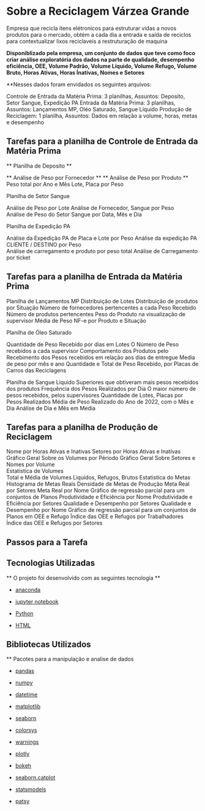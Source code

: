 
# Sobre a Reciclagem Várzea Grande

Empresa que recicla ítens elétronicos para estruturar vidas a novos produtos para o mercado, obtém a cada dia a entrada e saída de reciclos 
para contextualizar lixos reciclaveis a restruturação de maquina  

**Disponiblizado pela empresa, um conjunto de dados que teve como foco criar análise exploratória dos dados na parte de qualidade, desempenho
 eficiência, OEE, Volume Padrão, Volume Líquido,  Volume Refugo, Volume Bruto, Horas Ativas, Horas Ínativas, Nomes e Setores**
 
**Nesses dados foram envidados os seguintes arquivos: 

Controle de Entrada da Matéria Prima: 3 planilhas,  Assuntos: Deposito, Setor Sangue, Expedição PA 
Entrada da Matéria Prima: 3 planilhas, Assuntos: Lançamentos MP, Oléo Saturado, Sangue Líquido 
Produção de Reciclagem: 1 planilha, Assuntos: Dados em relação a volume, horas, metas e desempenho 

## Tarefas para a planilha de Controle de Entrada da Matéria Prima 

** Planilha de Deposito **

** Análise de Peso por Fornecedor **
** Análise de Peso por Produto ** 
Peso total por Ano e Mês 
Lote, Placa por Peso 

Planilha de Setor Sangue 

Análise de Peso por Lote 
Análise de Fornecedor, Sangue por Peso  
Análise de Peso do Setor Sangue por Data, Mês e Dia 

Planilha de Expedição PA 

Análise da Expedição PA de Placa e Lote por Peso 
Análise da expedição PA CLIENTE / DESTINO por Peso  
Análise de carregamento e produto por peso total 
Análise de Carregamento por ticket

## Tarefas para a planilha de Entrada da Matéria Prima 

Planilha de Lançamentos MP 
Distribuição de Lotes 
Distribuição de produtos por Situação 
Número de fornecedores pertencentes a cada Peso Recebido 
Número de produtos pertencentes 
Peso do Produto na visualização de supervisor 
Média de Peso NF-e por Produto e Situação 

Planilha de Óleo Saturado 

Quantidade de Peso Recebido por dias em Lotes
O Número de Peso recebidos a cada supervisor 
Comportamento dos Produtos pelo Recebimento dos Pesos recebidos em relação aos dias de entregue 
Media de peso por mês e ano 
Quantidade e Total de Peso Recebido, por Placas de Carros das Reciclagens 

Planilha de Sangue Liquido 
Superiores que obtiveram mais pesos recebidos dos produtos 
Frequência dos Pesos Realizados por Dia 
O maior número de pesos recebidos, pelos supervisores 
Quantidade de Lotes, Placas por Pesos Realizados 
Média de Peso Realizado do Ano de 2022, com o Mês e Dia 
Análise de Dia e Mês em Media 

## Tarefas para a planilha de Produção de Reciclagem 

Nome por Horas Ativas e Inativas 
Setores por Horas Ativas e Inativas 
Gráfico Geral Sobre os Volumes por Périodo 
Gráfico Geral Sobre Setores e Nomes por Volume  
Estatistica de Volumes  
Total e Média de Volumes Liquidos, Refugos, Brutos
Estatistica do Metas 
Histograma de Metas Reais 
Densidade de Metas de Produção 
Meta Real por Setores
Meta Real por Nome 
Gráfico de regressão parcial para um conjuntos de Planos 
Produtividade e Eficiência por Nome 
Produtividade e Eficiência por Setores
Qualidade e Desempenho por Setores 
Qualidade e Desempenho por Nome 
Gráfico de regressão parcial para um conjuntos de Planos em OEE e Refugo 
Índice das OEE e Refugos por Trabalhadores 
Índice das OEE e Refugos por Setores 

## Passos para a Tarefa 



## Tecnologias Utilizadas 

** O projeto foi desenvolvido com as seguintes tecnologia ** 

- [anaconda](https://www.anaconda.com/) 

- [jupyter notebook](https://jupyter.org/)

- [Python](https://www.python.org/) 

- [HTML](https://developer.mozilla.org/pt-BR/docs/Web/HTML)

## Bibliotecas Utilizados 

** Pacotes para a manipulação e analise de dados 

- [pandas](https://harve.com.br/blog/programacao-python-blog/pandas-python-vantagens-e-como-comecar/)

- [numpy](https://numpy.org/)

- [datetime](https://docs.python.org/3/library/datetime.html) 

- [matplotlib](https://matplotlib.org/) 

- [seaborn](https://seaborn.pydata.org/) 

- [colorsys](https://docs.python.org/pt-br/3/library/colorsys.html) 

- [warnings](https://docs.python.org/3/library/warnings.html) 

- [plotly](https://plotly.com/python/) 

- [bokeh](https://docs.bokeh.org/en/latest/)

- [seaborn.catplot](https://seaborn.pydata.org/generated/seaborn.catplot.html)

- [statsmodels](https://www.statsmodels.org/stable/index.html) 

- [patsy](https://patsy.readthedocs.io/en/latest/)  
